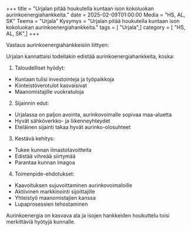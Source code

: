 +++
title = "Urjalan pitää houkutella kuntaan ison kokoluokan aurinkoenergiahankkeita."
date = 2025-02-09T01:00:00
Media = "HS, AL, SK"
Teema = "Urjala"
Kysymys = "Urjalan pitää houkutella kuntaan ison kokoluokan aurinkoenergiahankkeita."
tags = [ "Urjala",]
category = [ "HS, AL, SK",]
+++

Vastaus aurinkoenergiahankkeisiin liittyen:

Urjalan kannattaisi todellakin edistää aurinkoenergiahankkeita, koska:

1. Taloudelliset hyödyt:
- Kuntaan tulisi investointeja ja työpaikkoja
- Kiinteistöverotulot kasvaisivat
- Maanomistajille vuokratuloja

2. Sijainnin edut:
- Urjalassa on paljon avointa, aurinkovoimalle sopivaa maa-aluetta
- Hyvät sähköverkko- ja liikenneyhteydet
- Eteläinen sijainti takaa hyvät aurinko-olosuhteet

3. Kestävä kehitys:
- Tukee kunnan ilmastotavoitteita
- Edistää vihreää siirtymää
- Parantaa kunnan imagoa

4. Toimenpide-ehdotukset:
- Kaavoituksen sujuvoittaminen aurinkovoimaloille
- Aktiivinen markkinointi sijoittajille
- Yhteistyö maanomistajien kanssa
- Lupaprosessien tehostaminen

Aurinkoenergia on kasvava ala ja isojen hankkeiden houkuttelu toisi merkittäviä hyötyjä kunnalle.